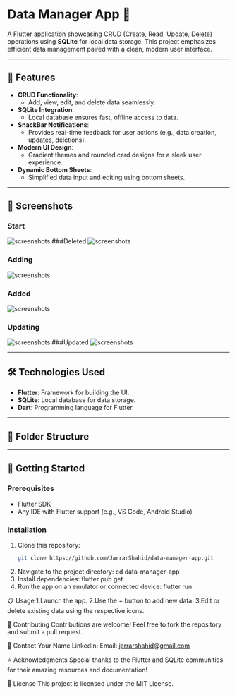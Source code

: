 # Data Manager App 📱  
A Flutter application showcasing CRUD (Create, Read, Update, Delete) operations using **SQLite** for local data storage. This project emphasizes efficient data management paired with a clean, modern user interface.

---

## 🌟 Features  
- **CRUD Functionality**:  
  - Add, view, edit, and delete data seamlessly.  
- **SQLite Integration**:  
  - Local database ensures fast, offline access to data.  
- **SnackBar Notifications**:  
  - Provides real-time feedback for user actions (e.g., data creation, updates, deletions).  
- **Modern UI Design**:  
  - Gradient themes and rounded card designs for a sleek user experience.  
- **Dynamic Bottom Sheets**:  
  - Simplified data input and editing using bottom sheets.  

---

## 🚀 Screenshots  
### Start
![screenshots](https://github.com/JarrarShahid/data-manager-app/blob/main/Assets/Start.jpg)
###Deleted
![screenshots](https://github.com/JarrarShahid/data-manager-app/blob/main/Assets/Delete.jpg)
### Adding
![screenshots](https://github.com/JarrarShahid/data-manager-app/blob/main/Assets/Adding.jpg)
### Added
![screenshots](https://github.com/JarrarShahid/data-manager-app/blob/main/Assets/Added.jpg)
### Updating
![screenshots](https://github.com/JarrarShahid/data-manager-app/blob/main/Assets/Updating.jpg)
###Updated
![screenshots](https://github.com/JarrarShahid/data-manager-app/blob/main/Assets/Updated.jpg)


---

## 🛠️ Technologies Used  
- **Flutter**: Framework for building the UI.  
- **SQLite**: Local database for data storage.  
- **Dart**: Programming language for Flutter.  

---

## 📂 Folder Structure  

---

## 🔧 Getting Started  
### Prerequisites  
- Flutter SDK  
- Any IDE with Flutter support (e.g., VS Code, Android Studio)  

### Installation  
1. Clone this repository:  
   ```bash
   git clone https://github.com/JarrarShahid/data-manager-app.git
2. Navigate to the project directory:
    cd data-manager-app
3. Install dependencies:
    flutter pub get
4. Run the app on an emulator or connected device:
    flutter run


📋 Usage
1.Launch the app.
2.Use the + button to add new data.
3.Edit or delete existing data using the respective icons.

🤝 Contributing
Contributions are welcome! Feel free to fork the repository and submit a pull request.

📧 Contact
Your Name
LinkedIn: 
Email: jarrarshahid@gmail.com

⭐ Acknowledgments
Special thanks to the Flutter and SQLite communities for their amazing resources and documentation!

📄 License
This project is licensed under the MIT License.
